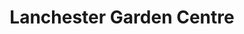 ---
title: "Lanchester Garden Centre"
url: /durham/lanchester-garden-centre/
shop: Garten-Center
---